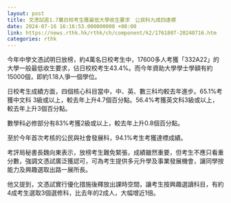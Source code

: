 ```yaml
---
layout: post
title: 文憑試逾1.7萬日校考生獲最低大學收生要求　公民科九成四達標
date: 2024-07-16 16:16:53.000000000 +08:00
link: https://news.rthk.hk/rthk/ch/component/k2/1761807-20240716.htm
categories: rthk
---
```


今年中學文憑試明日放榜，約4萬名日校考生中，17600多人考獲「332A22」的大學一般最低收生要求，佔日校校考生43.4%。而今年資助大學學士學額有約15000個，即約1.18人爭一個學位。

日校考生成績方面，四個核心科目當中，中、英、數三科均較去年進步。65.1%考獲中文科 3級或以上，較去年上升4.7個百分點。56.4%考獲英文科3級或以上，較去年上升3個百分點。

數學科必修部分有83%考獲2級或以上，較去年上升0.8個百分點。

至於今年首次考核的公民與社會發展科，94.1%考生考獲達標成績。

考評局秘書長魏向東表示，放榜考生難免緊張，成績雖然重要，但考生不應只看重分數，強調文憑試廣泛獲認可，可為考生提供多元升學及事業發展機會，讓同學按能力及興趣選取出路一展所長。

他又提到，文憑試實行優化措施後釋放出課時空間，讓考生按興趣選讀科目，有約4成考生選取3個選修科，比去年的2成人，大幅增近1倍。
